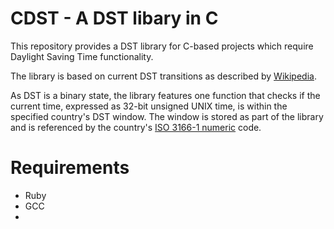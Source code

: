 # CDST - A DST libary in C

This repository provides a DST library for C-based projects which require
Daylight Saving Time functionality.

The library is based on current DST transitions as described by [Wikipedia](https://en.wikipedia.org/wiki/Daylight_saving_time_by_country).

As DST is a binary state, the library features one function that checks if the current time, expressed as
32-bit unsigned UNIX time, is within the specified country's DST window. The window is stored as part of the
library and is referenced by the country's [ISO 3166-1 numeric](https://en.wikipedia.org/wiki/ISO_3166-1_numeric) code.

# Requirements

- Ruby
- GCC
- 